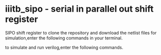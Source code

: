 # iiitb_sipo - serial in parallel out shift register


SIPO shift register
to clone the repository and download the netlist files for simulation,enter the following commands in your terminal.

to simulate and run verilog,enter the following commands.
